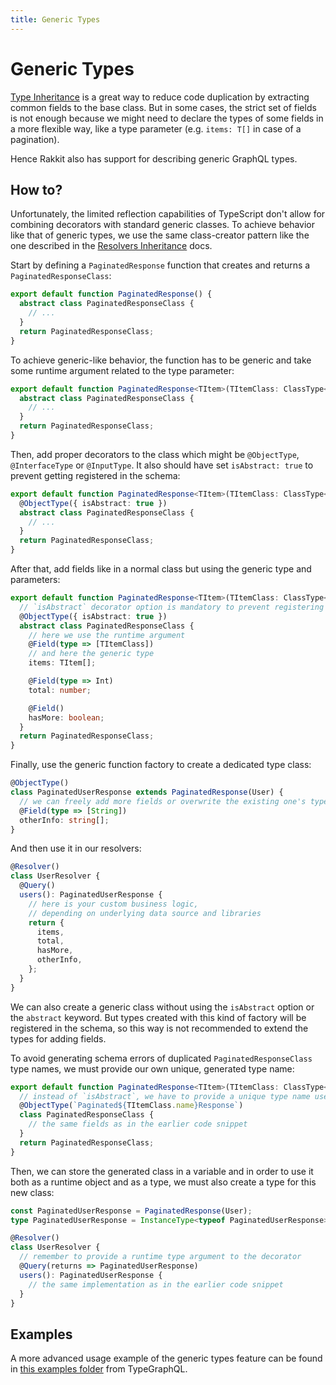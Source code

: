 ```yaml
---
title: Generic Types
---
```


# Generic Types

[Type Inheritance](/inheritance) is a great way to reduce code duplication by extracting common fields to the base class. But in some cases, the strict set of fields is not enough because we might need to declare the types of some fields in a more flexible way, like a type parameter (e.g. `items: T[]` in case of a pagination).

Hence Rakkit also has support for describing generic GraphQL types.

## How to?

Unfortunately, the limited reflection capabilities of TypeScript don't allow for combining decorators with standard generic classes. To achieve behavior like that of generic types, we use the same class-creator pattern like the one described in the [Resolvers Inheritance](/inheritance) docs.

Start by defining a `PaginatedResponse` function that creates and returns a `PaginatedResponseClass`:

```typescript
export default function PaginatedResponse() {
  abstract class PaginatedResponseClass {
    // ...
  }
  return PaginatedResponseClass;
}
```

To achieve generic-like behavior, the function has to be generic and take some runtime argument related to the type parameter:

```typescript
export default function PaginatedResponse<TItem>(TItemClass: ClassType<TItem>) {
  abstract class PaginatedResponseClass {
    // ...
  }
  return PaginatedResponseClass;
}
```

Then, add proper decorators to the class which might be `@ObjectType`, `@InterfaceType` or `@InputType`.
It also should have set `isAbstract: true` to prevent getting registered in the schema:

```typescript
export default function PaginatedResponse<TItem>(TItemClass: ClassType<TItem>) {
  @ObjectType({ isAbstract: true })
  abstract class PaginatedResponseClass {
    // ...
  }
  return PaginatedResponseClass;
}
```

After that, add fields like in a normal class but using the generic type and parameters:

```typescript
export default function PaginatedResponse<TItem>(TItemClass: ClassType<TItem>) {
  // `isAbstract` decorator option is mandatory to prevent registering in schema
  @ObjectType({ isAbstract: true })
  abstract class PaginatedResponseClass {
    // here we use the runtime argument
    @Field(type => [TItemClass])
    // and here the generic type
    items: TItem[];

    @Field(type => Int)
    total: number;

    @Field()
    hasMore: boolean;
  }
  return PaginatedResponseClass;
}
```

Finally, use the generic function factory to create a dedicated type class:

```typescript
@ObjectType()
class PaginatedUserResponse extends PaginatedResponse(User) {
  // we can freely add more fields or overwrite the existing one's types
  @Field(type => [String])
  otherInfo: string[];
}
```

And then use it in our resolvers:

```typescript
@Resolver()
class UserResolver {
  @Query()
  users(): PaginatedUserResponse {
    // here is your custom business logic,
    // depending on underlying data source and libraries
    return {
      items,
      total,
      hasMore,
      otherInfo,
    };
  }
}
```

We can also create a generic class without using the `isAbstract` option or the `abstract` keyword.
But types created with this kind of factory will be registered in the schema, so this way is not recommended to extend the types for adding fields.

To avoid generating schema errors of duplicated `PaginatedResponseClass` type names, we must provide our own unique, generated type name:

```typescript
export default function PaginatedResponse<TItem>(TItemClass: ClassType<TItem>) {
  // instead of `isAbstract`, we have to provide a unique type name used in schema
  @ObjectType(`Paginated${TItemClass.name}Response`)
  class PaginatedResponseClass {
    // the same fields as in the earlier code snippet
  }
  return PaginatedResponseClass;
}
```

Then, we can store the generated class in a variable and in order to use it both as a runtime object and as a type, we must also create a type for this new class:

```typescript
const PaginatedUserResponse = PaginatedResponse(User);
type PaginatedUserResponse = InstanceType<typeof PaginatedUserResponse>;

@Resolver()
class UserResolver {
  // remember to provide a runtime type argument to the decorator
  @Query(returns => PaginatedUserResponse)
  users(): PaginatedUserResponse {
    // the same implementation as in the earlier code snippet
  }
}
```

## Examples

A more advanced usage example of the generic types feature can be found in [this examples folder](https://github.com/19majkel94/type-graphql/tree/master/examples/generic-types) from TypeGraphQL.

